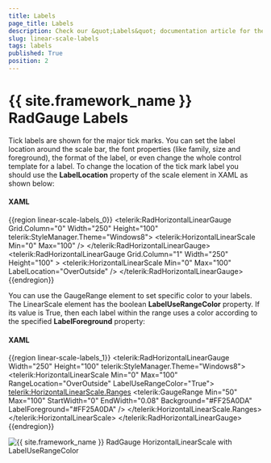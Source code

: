 ```yaml
---
title: Labels
page_title: Labels
description: Check our &quot;Labels&quot; documentation article for the RadGauge {{ site.framework_name }} control.
slug: linear-scale-labels
tags: labels
published: True
position: 2
---
```


# {{ site.framework_name }} RadGauge Labels

Tick labels are shown for the major tick marks. You can set the label location around the scale bar, the font properties (like family, size and foreground), the format of the label, or even change the whole control template for a label. To change the location of the tick mark label you should use the __LabelLocation__ property of the scale element in XAML as shown below:

#### __XAML__
{{region linear-scale-labels_0}}
	<telerik:RadHorizontalLinearGauge Grid.Column="0" Width="250" Height="100" telerik:StyleManager.Theme="Windows8">
	    <telerik:HorizontalLinearScale Min="0" Max="100" />
	</telerik:RadHorizontalLinearGauge>
	<telerik:RadHorizontalLinearGauge Grid.Column="1" Width="250" Height="100" >
	    <telerik:HorizontalLinearScale Min="0" Max="100" LabelLocation="OverOutside" />
	</telerik:RadHorizontalLinearGauge>
{{endregion}}

You can use the GaugeRange element to set specific color to your labels. The LinearScale element has the boolean __LabelUseRangeColor__ property. If its value is True, then each label within the range uses a color according to the specified __LabelForeground__ property:

#### __XAML__
{{region linear-scale-labels_1}}
	<telerik:RadHorizontalLinearGauge Width="250" Height="100" telerik:StyleManager.Theme="Windows8">
	    <telerik:HorizontalLinearScale Min="0" Max="100" 
	                         RangeLocation="OverOutside"
	                         LabelUseRangeColor="True">
	        <telerik:HorizontalLinearScale.Ranges> 
	                <telerik:GaugeRange Min="50" Max="100"
	                                    StartWidth="0"
	                                    EndWidth="0.08"
	                                    Background="#FF25A0DA"
	                                    LabelForeground="#FF25A0DA" />
	        </telerik:HorizontalLinearScale.Ranges>
	    </telerik:HorizontalLinearScale>
	</telerik:RadHorizontalLinearGauge>
{{endregion}}

![{{ site.framework_name }} RadGauge HorizontalLinearScale with LabelUseRangeColor](images/LinearScaleLabelRangeColor.png)